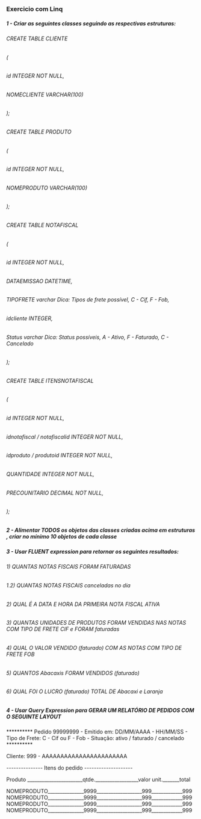 ### Exercicio com Linq ###

##### 1 - Criar as seguintes classes seguindo as respectivas estruturas: #####

###### CREATE TABLE CLIENTE
###### (
###### id INTEGER NOT NULL,
###### NOMECLIENTE VARCHAR(100)
###### );

###### CREATE TABLE PRODUTO
###### (
###### id INTEGER NOT NULL,
###### NOMEPRODUTO VARCHAR(100)
###### );

###### CREATE TABLE NOTAFISCAL
###### (
###### id INTEGER NOT NULL,
###### DATAEMISSAO DATETIME,  
###### TIPOFRETE varchar Dica: Tipos de frete possível, C - Cif, F - Fob,
###### idcliente INTEGER,
###### Status varchar     Dica: Status possíveis, A - Ativo, F - Faturado, C - Cancelado
###### );

###### CREATE TABLE ITENSNOTAFISCAL
###### (
###### id INTEGER NOT NULL,
###### idnotafiscal / notafiscalid INTEGER NOT NULL,
###### idproduto / produtoid INTEGER NOT NULL,
###### QUANTIDADE INTEGER NOT NULL,
###### PRECOUNITARIO DECIMAL NOT NULL,
###### );

##### 2 - Alimentar TODOS os objetos das classes criadas acima em estruturas <List>, criar no mínimo 10 objetos de cada classe #####

##### 3 - Usar FLUENT expression para retornar os seguintes resultados: #####

###### 1) QUANTAS NOTAS FISCAIS FORAM FATURADAS
###### 1.2) QUANTAS NOTAS FISCAIS canceladas no dia
###### 2) QUAL É A DATA E HORA DA PRIMEIRA NOTA FISCAL ATIVA
###### 3) QUANTAS UNIDADES DE PRODUTOS FORAM VENDIDAS NAS NOTAS COM TIPO DE FRETE CIF e FORAM faturadas
###### 4) QUAL O VALOR VENDIDO (faturado) COM AS NOTAS COM TIPO DE FRETE FOB
###### 5) QUANTOS Abacaxis FORAM VENDIDOS (faturado)
###### 6) QUAL FOI O LUCRO (faturado) TOTAL DE Abacaxi e Laranja

##### 4 - Usar Query Expression para GERAR UM RELATÓRIO DE PEDIDOS COM O SEGUINTE LAYOUT #####
********** Pedido 99999999 - Emitido em: DD/MM/AAAA - HH/MM/SS - Tipo de Frete: C - Cif ou F - Fob - Situação: ativo / faturado / cancelado **********

Cliente: 999 - AAAAAAAAAAAAAAAAAAAAAAA

--------------- Itens do pedido --------------------

Produto _______________________qtde.__________________valor unit._______total

NOMEPRODUTO_______________9999___________________999_____________999
NOMEPRODUTO_______________9999___________________999_____________999
NOMEPRODUTO_______________9999___________________999_____________999
NOMEPRODUTO_______________9999___________________999_____________999
